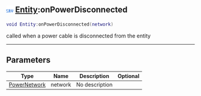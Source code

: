 ## ![server](../../.gitbook/assets/server.png) [Entity](https://iaswiki.rawr.dev/readme/entity):onPowerDisconnected

```lua
void Entity:onPowerDisconnected(network)
```

called when a power cable is disconnected from the entity

------
## Parameters

| Type   | Name | Description | Optional |
| ------ | ---- | ----------- | -------: |
| [PowerNetwork](https://iaswiki.rawr.dev/readme/powernetwork) | network | No description |  |

